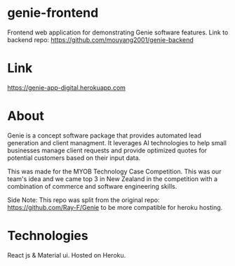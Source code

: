 # genie-frontend
Frontend web application for demonstrating Genie software features.
Link to backend repo: https://github.com/mouyang2001/genie-backend

# Link
https://genie-app-digital.herokuapp.com

# About
Genie is a concept software package that provides automated lead generation and client managment. It leverages AI technologies to help small businesses manage client requests and provide optimized quotes for potential customers based on their input data. 

This was made for the MYOB Technology Case Competition. This was our team's idea and we came top 3 in New Zealand in the competition with a combination of commerce and software engineering skills. 

Side Note: This repo was split from the original repo: https://github.com/Ray-F/Genie to be more compatible for heroku hosting. 

# Technologies
React js & Material ui. Hosted on Heroku.

